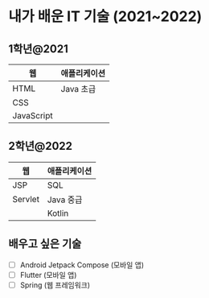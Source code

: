 # 내가 배운 IT 기술 (2021~2022)
## 1학년@2021
| 웹 | 애플리케이션 |
| - | - |
|HTML | Java 초급 |
|CSS||
|JavaScript||
## 2학년@2022
| 웹 | 애플리케이션 |
| - | - |
|JSP|SQL|
|Servlet|Java 중급|
||Kotlin|

## 배우고 싶은 기술
- [ ] Android Jetpack Compose (모바일 앱)
- [ ] Flutter (모바일 앱)
- [ ] Spring (웹 프레임워크)